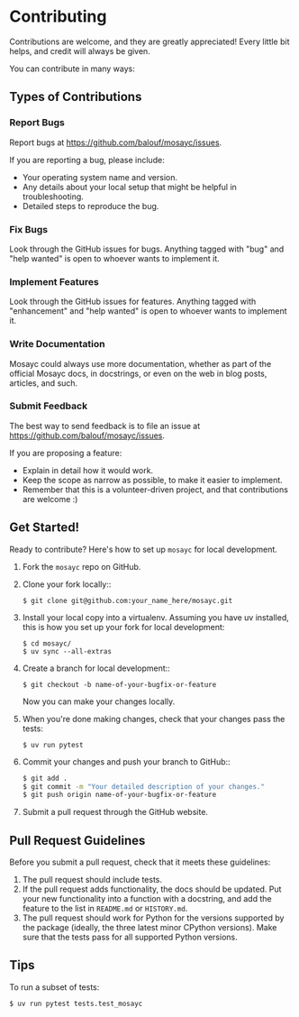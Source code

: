 # Contributing

Contributions are welcome, and they are greatly appreciated! Every little bit
helps, and credit will always be given.

You can contribute in many ways:

## Types of Contributions

### Report Bugs

Report bugs at https://github.com/balouf/mosayc/issues.

If you are reporting a bug, please include:

- Your operating system name and version.
- Any details about your local setup that might be helpful in troubleshooting.
- Detailed steps to reproduce the bug.

### Fix Bugs

Look through the GitHub issues for bugs. Anything tagged with "bug" and "help
wanted" is open to whoever wants to implement it.

### Implement Features

Look through the GitHub issues for features. Anything tagged with "enhancement"
and "help wanted" is open to whoever wants to implement it.

### Write Documentation

Mosayc could always use more documentation, whether as part of the
official Mosayc docs, in docstrings, or even on the web in blog posts,
articles, and such.

### Submit Feedback

The best way to send feedback is to file an issue at https://github.com/balouf/mosayc/issues.

If you are proposing a feature:

- Explain in detail how it would work.
- Keep the scope as narrow as possible, to make it easier to implement.
- Remember that this is a volunteer-driven project, and that contributions
  are welcome :)

## Get Started!

Ready to contribute? Here's how to set up `mosayc` for local development.

1. Fork the `mosayc` repo on GitHub.

2. Clone your fork locally::
    ```console
    $ git clone git@github.com:your_name_here/mosayc.git
    ```

3. Install your local copy into a virtualenv. Assuming you have uv installed, this is how you set up your fork for local development:
    ```console
    $ cd mosayc/
    $ uv sync --all-extras
    ```

4. Create a branch for local development::
    ```console
    $ git checkout -b name-of-your-bugfix-or-feature
    ```
    Now you can make your changes locally.

5. When you're done making changes, check that your changes pass the
   tests:
    ```console
    $ uv run pytest
    ```

6. Commit your changes and push your branch to GitHub::
    ```bash
    $ git add .
    $ git commit -m "Your detailed description of your changes."
    $ git push origin name-of-your-bugfix-or-feature
    ```

7. Submit a pull request through the GitHub website.

## Pull Request Guidelines

Before you submit a pull request, check that it meets these guidelines:

1. The pull request should include tests.
2. If the pull request adds functionality, the docs should be updated. Put
   your new functionality into a function with a docstring, and add the
   feature to the list in `README.md` or `HISTORY.md`.
3. The pull request should work for Python for the versions supported by the package (ideally, the three latest minor CPython versions).
   Make sure that the tests pass for all supported Python versions.

## Tips

To run a subset of tests:
```bash
$ uv run pytest tests.test_mosayc
```

